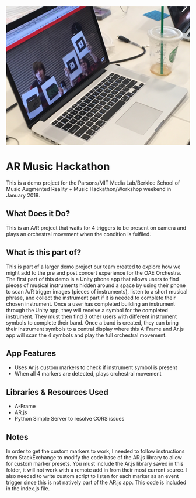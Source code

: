 ![demo image](https://github.com/drmartens/arJamMIT/blob/master/demoImage.JPG) <!-- .element height="50%" width="50%" -->

# AR Music Hackathon
This is a demo project for the Parsons/MIT Media Lab/Berklee School of Music Augmented Reality + Music Hackathon/Workshop weekend in January 2018.

## What Does it Do?
This is an A/R project that waits for 4 triggers to be present on camera and plays an orchestral movement when the condition is fulfiled.

## What is this part of?
This is part of a larger demo project our team created to explore how we might add to the pre and post concert experience for the OAE Orchestra. The first part of this demo is a Unity phone app that allows users to find pieces of musical instruments hidden around a space by using their phone to scan A/R trigger images (pieces of instruments), listen to a short musical phrase, and collect the instrument part if it is needed to complete their chosen instrument. Once a user has completed building an instrument through the Unity app, they will receive a symbol for the completed instrument. They must then find 3 other users with different instrument symbols to complete their band. Once a band is created, they can bring their instrument symbols to a central display where this A-Frame and Ar.js app will scan the 4 symbols and play the full orchestral movement.

## App Features
* Uses Ar.js custom markers to check if instrument symbol is present
* When all 4 markers are detected, plays orchestral movement

## Libraries & Resources Used
* A-Frame
* AR.js
* Python Simple Server to resolve CORS issues

## Notes
In order to get the custom markers to work, I needed to follow instructions from StackExchange to modify the code base of the AR.js library to allow for custom marker presets. You must include the Ar.js library saved in this folder, it will not work with a remote add in from their most current source. I also needed to write custom script to listen for each marker as an event trigger since this is not natively part of the AR.js app. This code is included in the index.js file.
